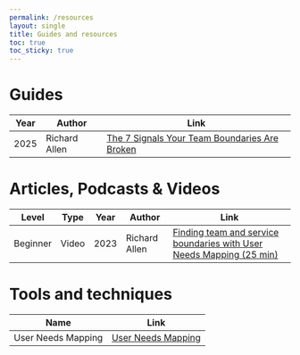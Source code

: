 ```yaml
---
permalink: /resources
layout: single
title: Guides and resources
toc: true
toc_sticky: true
---
```


# Guides

| Year | Author              | Link |
| ---- | ------------------- | ---- | 
| 2025 | Richard Allen  | [The 7 Signals Your Team Boundaries Are Broken](https://teamboundaries.com/7-signals) |

# Articles, Podcasts & Videos

| Level     | Type     | Year | Author              | Link |
|---------- |--------- | ---- | ------------------- | ---- | 
| Beginner  | Video    | 2023 | Richard Allen  | [Finding team and service boundaries with User Needs Mapping (25 min)](https://www.youtube.com/watch?v=9KScLA7zCHU) |

# Tools and techniques

| Name              | Link |
| ------------------- | ---- | 
| User Needs Mapping  | [User Needs Mapping](https://userneedsmapping.com) |
